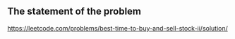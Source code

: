 ## The statement of the problem
https://leetcode.com/problems/best-time-to-buy-and-sell-stock-ii/solution/
